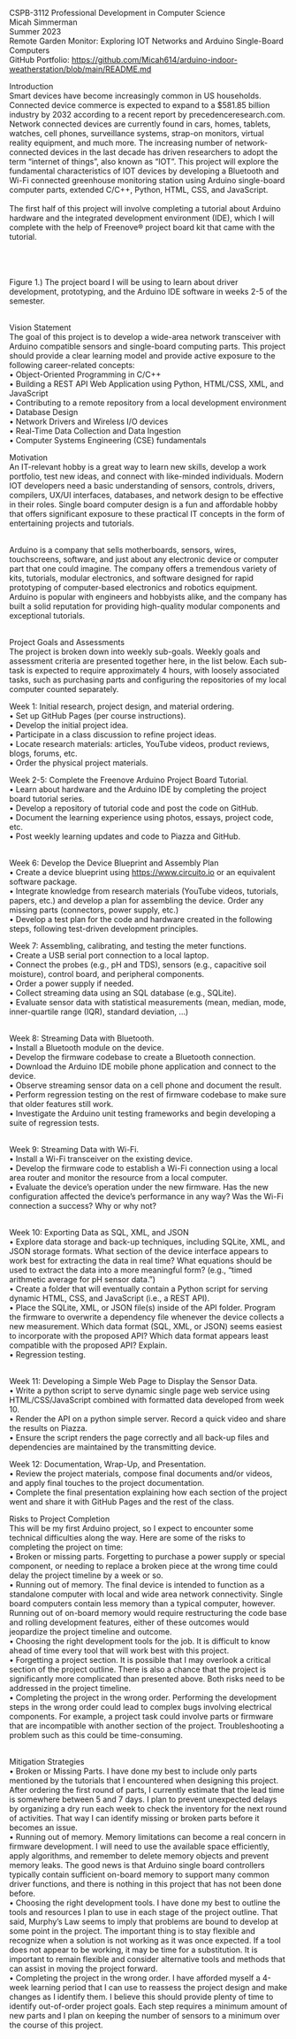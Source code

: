 CSPB-3112 Professional Development in Computer Science<br>
Micah Simmerman<br>
Summer 2023<br>
Remote Garden Monitor: Exploring IOT Networks and Arduino Single-Board Computers<br>
GitHub Portfolio: https://github.com/Micah614/arduino-indoor-weatherstation/blob/main/README.md<br>

Introduction<br>
Smart devices have become increasingly common in US households. Connected device commerce is expected to expand to a $581.85 billion industry by 2032 according to a recent report by precedenceresearch.com. Network connected devices are currently found in cars, homes, tablets, watches, cell phones, surveillance systems, strap-on monitors, virtual reality equipment, and much more. The increasing number of network-connected devices in the last decade has driven researchers to adopt the term “internet of things”, also known as “IOT”. This project will explore the fundamental characteristics of IOT devices by developing a Bluetooth and Wi-Fi connected greenhouse monitoring station using Arduino single-board computer parts, extended C/C++, Python, HTML, CSS, and JavaScript. 
<br><br>
The first half of this project will involve completing a tutorial about Arduino hardware and the integrated development environment (IDE), which I will complete with the help of Freenove® project board kit that came with the tutorial.

<br><br><br>
Figure 1.) The project board I will be using to learn about driver development, prototyping, and the Arduino IDE software in weeks 2-5 of the semester.<br><br>

Vision Statement<br>
The goal of this project is to develop a wide-area network transceiver with Arduino compatible sensors and single-board computing parts. This project should provide a clear learning model and provide active exposure to the following career-related concepts:<br>
•	Object-Oriented Programming in C/C++<br>
•	Building a REST API Web Application using Python, HTML/CSS, XML, and JavaScript<br>
•	Contributing to a remote repository from a local development environment<br>
•	Database Design<br>
•	Network Drivers and Wireless I/O devices<br>
•	Real-Time Data Collection and Data Ingestion<br>
•	Computer Systems Engineering (CSE) fundamentals<br>

Motivation<br>
An IT-relevant hobby is a great way to learn new skills, develop a work portfolio, test new ideas, and connect with like-minded individuals. Modern IOT developers need a basic understanding of sensors, controls, drivers, compilers, UX/UI interfaces, databases, and network design to be effective in their roles. Single board computer design is a fun and affordable hobby that offers significant exposure to these practical IT concepts in the form of entertaining projects and tutorials.<br><br>

Arduino is a company that sells motherboards, sensors, wires, touchscreens, software, and just about any electronic device or computer part that one could imagine. The company offers a tremendous variety of kits, tutorials, modular electronics, and software designed for rapid prototyping of computer-based electronics and robotics equipment. Arduino is popular with engineers and hobbyists alike, and the company has built a solid reputation for providing high-quality modular components and exceptional tutorials.<br><br>

Project Goals and Assessments<br>
The project is broken down into weekly sub-goals. Weekly goals and assessment criteria are presented together here, in the list below. Each sub-task is expected to require approximately 4 hours, with loosely associated tasks, such as purchasing parts and configuring the repositories of my local computer counted separately.<br>

Week 1: Initial research, project design, and material ordering.<br>
•	Set up GitHub Pages (per course instructions). <br>
•	Develop the initial project idea.<br>
•	Participate in a class discussion to refine project ideas.<br>
•	Locate research materials: articles, YouTube videos, product reviews, blogs, forums, etc.<br>
•	Order the physical project materials.<br>

Week 2-5: Complete the Freenove Arduino Project Board Tutorial.<br>
•	Learn about hardware and the Arduino IDE by completing the project board tutorial series.<br>
•	Develop a repository of tutorial code and post the code on GitHub. <br>
•	Document the learning experience using photos, essays, project code, etc.<br>
•	Post weekly learning updates and code to Piazza and GitHub.<br><br>

Week 6: Develop the Device Blueprint and Assembly Plan<br>
•	Create a device blueprint using https://www.circuito.io or an equivalent software package. <br>
•	Integrate knowledge from research materials (YouTube videos, tutorials, papers, etc.) and develop a plan for assembling the device. Order any missing parts (connectors, power supply, etc.)<br>
•	Develop a test plan for the code and hardware created in the following steps, following test-driven development principles.<br>

Week 7: Assembling, calibrating, and testing the meter functions.<br>
•	Create a USB serial port connection to a local laptop.<br>
•	Connect the probes (e.g., pH and TDS), sensors (e.g., capacitive soil moisture), control board, and peripheral components.<br>
•	Order a power supply if needed.<br>
•	Collect streaming data using an SQL database (e.g., SQLite). <br>
•	Evaluate sensor data with statistical measurements (mean, median, mode, inner-quartile range (IQR), standard deviation, …)<br><br>

Week 8: Streaming Data with Bluetooth.<br>
•	Install a Bluetooth module on the device. <br>
•	Develop the firmware codebase to create a Bluetooth connection.<br>
•	Download the Arduino IDE mobile phone application and connect to the device.<br>
•	Observe streaming sensor data on a cell phone and document the result. <br>
•	Perform regression testing on the rest of firmware codebase to make sure that older features still work.<br>
•	Investigate the Arduino unit testing frameworks and begin developing a suite of regression tests.<br><br>

Week 9: Streaming Data with Wi-Fi.<br>
•	Install a Wi-Fi transceiver on the existing device. <br>
•	Develop the firmware code to establish a Wi-Fi connection using a local area router and monitor the resource from a local computer.<br>
•	Evaluate the device’s operation under the new firmware. Has the new configuration affected the device’s performance in any way? Was the Wi-Fi connection a success? Why or why not?<br><br>

Week 10: Exporting Data as SQL, XML, and JSON<br>
•	Explore data storage and back-up techniques, including SQLite, XML, and JSON storage formats. What section of the device interface appears to work best for extracting the data in real time? What equations should be used to extract the data into a more meaningful form? (e.g., “timed arithmetic average for pH sensor data.”)<br>
•	Create a folder that will eventually contain a Python script for serving dynamic HTML, CSS, and JavaScript (i.e., a REST API). <br>
•	Place the SQLite, XML, or JSON file(s) inside of the API folder. Program the firmware to overwrite a dependency file whenever the device collects a new measurement. Which data format (SQL, XML, or JSON) seems easiest to incorporate with the proposed API? Which data format appears least compatible with the proposed API? Explain.<br>
•	Regression testing.<br><br>

Week 11: Developing a Simple Web Page to Display the Sensor Data.<br>
•	Write a python script to serve dynamic single page web service using HTML/CSS/JavaScript combined with formatted data developed from week 10.<br>
•	Render the API on a python simple server. Record a quick video and share the results on Piazza. <br>
•	Ensure the script renders the page correctly and all back-up files and dependencies are maintained by the transmitting device.<br>

Week 12: Documentation, Wrap-Up, and Presentation.<br>
•	Review the project materials, compose final documents and/or videos, and apply final touches to the project documentation.<br>
•	Complete the final presentation explaining how each section of the project went and share it with GitHub Pages and the rest of the class.<br>

Risks to Project Completion<br>
This will be my first Arduino project, so I expect to encounter some technical difficulties along the way. Here are some of the risks to completing the project on time:<br>
•	Broken or missing parts. Forgetting to purchase a power supply or special component, or needing to replace a broken piece at the wrong time could delay the project timeline by a week or so.<br>
•	Running out of memory. The final device is intended to function as a standalone computer with local and wide area network connectivity. Single board computers contain less memory than a typical computer, however. Running out of on-board memory would require restructuring the code base and rolling development features, either of these outcomes would jeopardize the project timeline and outcome.<br>
•	Choosing the right development tools for the job. It is difficult to know ahead of time every tool that will work best with this project.<br>
•	Forgetting a project section. It is possible that I may overlook a critical section of the project outline. There is also a chance that the project is significantly more complicated than presented above. Both risks need to be addressed in the project timeline.<br>
•	Completing the project in the wrong order. Performing the development steps in the wrong order could lead to complex bugs involving electrical components. For example, a project task could involve parts or firmware that are incompatible with another section of the project. Troubleshooting a problem such as this could be time-consuming.<br><br>

Mitigation Strategies<br>
•	Broken or Missing Parts. I have done my best to include only parts mentioned by the tutorials that I encountered when designing this project. After ordering the first round of parts, I currently estimate that the lead time is somewhere between 5 and 7 days. I plan to prevent unexpected delays by organizing a dry run each week to check the inventory for the next round of activities. That way I can identify missing or broken parts before it becomes an issue. <br>
•	Running out of memory. Memory limitations can become a real concern in firmware development. I will need to use the available space efficiently, apply algorithms, and remember to delete memory objects and prevent memory leaks. The good news is that Arduino single board controllers typically contain sufficient on-board memory to support many common driver functions, and there is nothing in this project that has not been done before.<br>
•	Choosing the right development tools. I have done my best to outline the tools and resources I plan to use in each stage of the project outline. That said, Murphy’s Law seems to imply that problems are bound to develop at some point in the project. The important thing is to stay flexible and recognize when a solution is not working as it was once expected. If a tool does not appear to be working, it may be time for a substitution. It is important to remain flexible and consider alternative tools and methods that can assist in moving the project forward.<br>
•	Completing the project in the wrong order. I have afforded myself a 4-week learning period that I can use to reassess the project design and make changes as I identify them. I believe this should provide plenty of time to identify out-of-order project goals. Each step requires a minimum amount of new parts and I plan on keeping the number of sensors to a minimum over the course of this project. <br>
